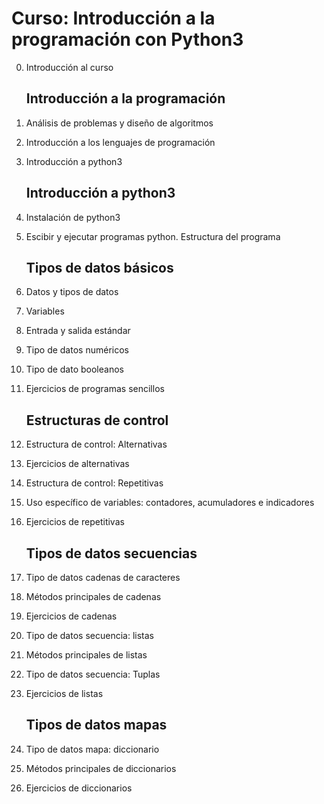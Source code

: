 # Curso: Introducción a la programación con Python3

0. Introducción al curso

    ## Introducción a la programación

1. Análisis de problemas y diseño de algoritmos
2. Introducción a los lenguajes de programación
3. Introducción a python3

    ## Introducción a python3

4. Instalación de python3
5. Escibir y ejecutar programas python. Estructura del programa

    ## Tipos de datos básicos

6. Datos y tipos de datos
7. Variables
8. Entrada y salida estándar
9. Tipo de datos numéricos
10. Tipo de dato booleanos
11. Ejercicios de programas sencillos

    ## Estructuras de control

12. Estructura de control: Alternativas
13. Ejercicios de alternativas
14. Estructura de control: Repetitivas
15. Uso específico de variables: contadores, acumuladores e indicadores
16. Ejercicios de repetitivas

    ## Tipos de datos secuencias

17. Tipo de datos cadenas de caracteres
18. Métodos principales de cadenas
19. Ejercicios de cadenas
20. Tipo de datos secuencia: listas
21. Métodos principales de listas
22. Tipo de datos secuencia: Tuplas
23. Ejercicios de listas

    ## Tipos de datos mapas

24. Tipo de datos mapa: diccionario
25. Métodos principales de diccionarios
26. Ejercicios de diccionarios

